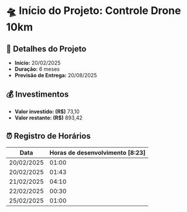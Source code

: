 # 🛸 Início do Projeto: Controle Drone 10km  

## 📅 Detalhes do Projeto  

- **Início:** 20/02/2025  
- **Duração:** 6 meses  
- **Previsão de Entrega:** 20/08/2025  

## 💰 Investimentos  

- **Valor investido: (R$)** 73,10  
- **Valor restante: (R$)** 893,42


## ⏰ Registro de Horários

|    Data    | Horas de desenvolvimento [8:23] |
|------------|---------------------------------|
| 20/02/2025 | 01:00                           | 
| 20/02/2025 | 01:43                           |
| 21/02/2025 | 04:10                           |
| 22/02/2025 | 00:30                           |
| 25/02/2025 | 01:00                           |